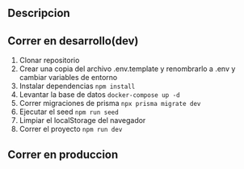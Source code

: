 ## Descripcion


## Correr en desarrollo(dev)
1. Clonar repositorio
2. Crear una copia del archivo .env.template y renombrarlo a .env y cambiar variables de entorno
3. Instalar dependencias ```npm install```
4. Levantar la base de datos ```docker-compose up -d ```
5. Correr migraciones de prisma ```npx prisma migrate dev ```
6. Ejecutar el seed ```npm run seed```
7. Limpiar el localStorage del navegador
8. Correr el proyecto ```npm run dev```


## Correr en produccion

